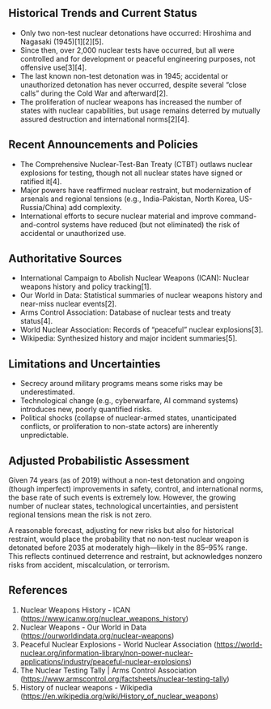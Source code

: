 ## Historical Trends and Current Status

- Only two non-test nuclear detonations have occurred: Hiroshima and Nagasaki (1945)[1][2][5].
- Since then, over 2,000 nuclear tests have occurred, but all were controlled and for development or peaceful engineering purposes, not offensive use[3][4].
- The last known non-test detonation was in 1945; accidental or unauthorized detonation has never occurred, despite several “close calls” during the Cold War and afterward[2].
- The proliferation of nuclear weapons has increased the number of states with nuclear capabilities, but usage remains deterred by mutually assured destruction and international norms[2][4].

## Recent Announcements and Policies

- The Comprehensive Nuclear-Test-Ban Treaty (CTBT) outlaws nuclear explosions for testing, though not all nuclear states have signed or ratified it[4].
- Major powers have reaffirmed nuclear restraint, but modernization of arsenals and regional tensions (e.g., India-Pakistan, North Korea, US-Russia/China) add complexity.
- International efforts to secure nuclear material and improve command-and-control systems have reduced (but not eliminated) the risk of accidental or unauthorized use.

## Authoritative Sources

- International Campaign to Abolish Nuclear Weapons (ICAN): Nuclear weapons history and policy tracking[1].
- Our World in Data: Statistical summaries of nuclear weapons history and near-miss nuclear events[2].
- Arms Control Association: Database of nuclear tests and treaty status[4].
- World Nuclear Association: Records of “peaceful” nuclear explosions[3].
- Wikipedia: Synthesized history and major incident summaries[5].

## Limitations and Uncertainties

- Secrecy around military programs means some risks may be underestimated.
- Technological change (e.g., cyberwarfare, AI command systems) introduces new, poorly quantified risks.
- Political shocks (collapse of nuclear-armed states, unanticipated conflicts, or proliferation to non-state actors) are inherently unpredictable.

## Adjusted Probabilistic Assessment

Given 74 years (as of 2019) without a non-test detonation and ongoing (though imperfect) improvements in safety, control, and international norms, the base rate of such events is extremely low. However, the growing number of nuclear states, technological uncertainties, and persistent regional tensions mean the risk is not zero. 

A reasonable forecast, adjusting for new risks but also for historical restraint, would place the probability that no non-test nuclear weapon is detonated before 2035 at moderately high—likely in the 85–95% range. This reflects continued deterrence and restraint, but acknowledges nonzero risks from accident, miscalculation, or terrorism.

## References

1. Nuclear Weapons History - ICAN (https://www.icanw.org/nuclear_weapons_history)
2. Nuclear Weapons - Our World in Data (https://ourworldindata.org/nuclear-weapons)
3. Peaceful Nuclear Explosions - World Nuclear Association (https://world-nuclear.org/information-library/non-power-nuclear-applications/industry/peaceful-nuclear-explosions)
4. The Nuclear Testing Tally | Arms Control Association (https://www.armscontrol.org/factsheets/nuclear-testing-tally)
5. History of nuclear weapons - Wikipedia (https://en.wikipedia.org/wiki/History_of_nuclear_weapons)